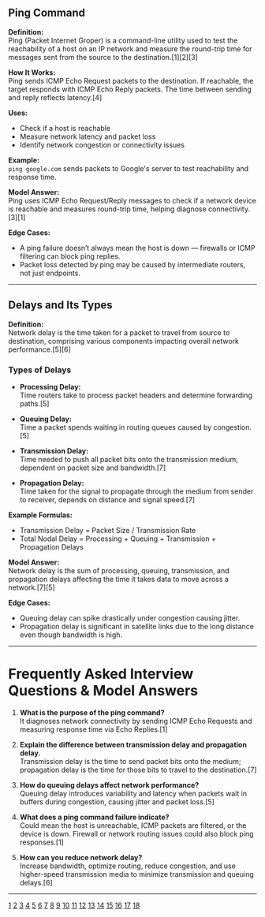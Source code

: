 

## Ping Command

**Definition:**  
Ping (Packet Internet Groper) is a command-line utility used to test the reachability of a host on an IP network and measure the round-trip time for messages sent from the source to the destination.[1][2][3]

**How It Works:**  
Ping sends ICMP Echo Request packets to the destination. If reachable, the target responds with ICMP Echo Reply packets. The time between sending and reply reflects latency.[4]

**Uses:**  
- Check if a host is reachable  
- Measure network latency and packet loss  
- Identify network congestion or connectivity issues

**Example:**  
`ping google.com` sends packets to Google's server to test reachability and response time.

**Model Answer:**  
Ping uses ICMP Echo Request/Reply messages to check if a network device is reachable and measures round-trip time, helping diagnose connectivity.[3][1]

**Edge Cases:**  
- A ping failure doesn’t always mean the host is down — firewalls or ICMP filtering can block ping replies.  
- Packet loss detected by ping may be caused by intermediate routers, not just endpoints.

***

## Delays and Its Types

**Definition:**  
Network delay is the time taken for a packet to travel from source to destination, comprising various components impacting overall network performance.[5][6]

### Types of Delays

- **Processing Delay:**  
  Time routers take to process packet headers and determine forwarding paths.[5]

- **Queuing Delay:**  
  Time a packet spends waiting in routing queues caused by congestion.[5]

- **Transmission Delay:**  
  Time needed to push all packet bits onto the transmission medium, dependent on packet size and bandwidth.[7]

- **Propagation Delay:**  
  Time taken for the signal to propagate through the medium from sender to receiver, depends on distance and signal speed.[7]

**Example Formulas:**  
- Transmission Delay = Packet Size / Transmission Rate  
- Total Nodal Delay = Processing + Queuing + Transmission + Propagation Delays

**Model Answer:**  
Network delay is the sum of processing, queuing, transmission, and propagation delays affecting the time it takes data to move across a network.[7][5]

**Edge Cases:**  
- Queuing delay can spike drastically under congestion causing jitter.  
- Propagation delay is significant in satellite links due to the long distance even though bandwidth is high.

***

# Frequently Asked Interview Questions & Model Answers

1. **What is the purpose of the ping command?**  
   It diagnoses network connectivity by sending ICMP Echo Requests and measuring response time via Echo Replies.[1]

2. **Explain the difference between transmission delay and propagation delay.**  
   Transmission delay is the time to send packet bits onto the medium; propagation delay is the time for those bits to travel to the destination.[7]

3. **How do queuing delays affect network performance?**  
   Queuing delay introduces variability and latency when packets wait in buffers during congestion, causing jitter and packet loss.[5]

4. **What does a ping command failure indicate?**  
   Could mean the host is unreachable, ICMP packets are filtered, or the device is down. Firewall or network routing issues could also block ping responses.[1]

5. **How can you reduce network delay?**  
   Increase bandwidth, optimize routing, reduce congestion, and use higher-speed transmission media to minimize transmission and queuing delays.[6]

***



[1](https://www.interviewplus.ai/network-and-system-administration/ping-traceroute-and-mtr/questions)
[2](https://www.shiksha.com/online-courses/articles/ping-and-why-to-use-the-ping-command/)
[3](https://www.geeksforgeeks.org/computer-networks/what-is-ping/)
[4](https://www.geeksforgeeks.org/linux-unix/ping-command-in-linux-with-examples/)
[5](https://www.sanfoundry.com/computer-networks-mcqs-delays-loss/)
[6](https://www.educative.io/answers/what-are-the-different-kinds-of-computing-network-delays)
[7](https://www.geeksforgeeks.org/computer-networks/delays-in-computer-network/)
[8](https://www.wikitechy.com/interview-questions/networking/what-is-ping-and-how-its-works/)
[9](https://www.techgeekbuzz.com/blog/ping-command-in-linux/)
[10](https://www.interviewcoder.co/leetcode-problems/network-delay-time)
[11](https://ipcisco.com/lesson/ping-command-in-linux/)
[12](https://www.kentik.com/kentipedia/ping-command-in-network-troubleshooting-and-monitoring/)
[13](https://www.wecreateproblems.com/interview-questions/networking-interview-questions)
[14](https://www.finalroundai.com/blog/hardware-and-networking-interview-questions)
[15](https://www.pynetlabs.com/networking-interview-questions-and-answers/)
[16](https://prepinsta.com/interview-preparation/technical-interview-questions/computer-network/)
[17](https://www.webasha.com/blog/top-networking-interview-questions-answers)
[18](https://www.ir.com/guides/what-is-network-latency)